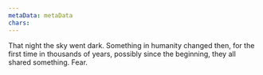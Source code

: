 ```yaml
---
metaData: metaData
chars: 
---
```


That night the sky went dark. Something in humanity changed then, for the first time in thousands of years, possibly since the beginning, they all shared something.
Fear.